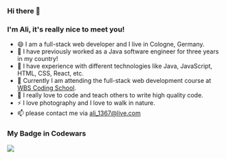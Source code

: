 ### Hi there 👋
### I'm Ali, it's really nice to meet you!

- 😄 I am a full-stack web developer and I live in Cologne, Germany.
- 🔭 I have previously worked as a Java software engineer for three years in my country!
- 🌱 I have experience with different technologies like Java, JavaScript, HTML, CSS, React, etc.
- 👯 Currently I am attending the full-stack web development course at <a href="https://www.wbscodingschool.com/">WBS Coding School</a>.
- 💬 I really love to code and teach others to write high quality code.
- ⚡ I love photography and I love to walk in nature.
- 📫 please contact me via ali_1367@live.com


### My Badge in Codewars
<a href="https://www.codewars.com/users/ali_1367@live.com/badges/large">
<img src="https://www.codewars.com/users/ali_1367@live.com/badges/large" />
</a>
